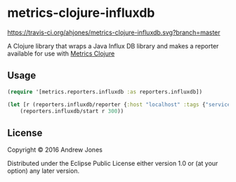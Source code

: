 # metrics-clojure-influxdb

https://travis-ci.org/ahjones/metrics-clojure-influxdb.svg?branch=master

A Clojure library that wraps a Java Influx DB library and makes a
reporter available for use with
[Metrics Clojure](https://github.com/sjl/metrics-clojure)

## Usage

```Clojure
(require '[metrics.reporters.influxdb :as reporters.influxdb])

(let [r (reporters.influxdb/reporter {:host "localhost" :tags {"service" "demo"}})]
    (reporters.influxdb/start r 300))
```

## License

Copyright © 2016 Andrew Jones

Distributed under the Eclipse Public License either version 1.0 or (at
your option) any later version.
